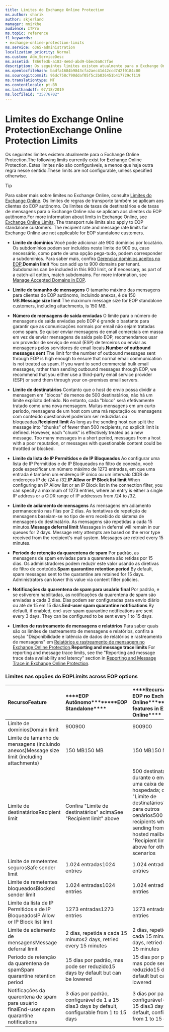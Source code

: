 ```yaml
---
title: Limites do Exchange Online Protection
ms.author: sharik
author: skjerland
manager: mnirkhe
audience: ITPro
ms.topic: reference
f1_keywords:
- exchange-online-protection-limits
ms.service: o365-administration
localization_priority: Normal
ms.custom: Adm_ServiceDesc
ms.assetid: f866fe3b-a183-4e6d-abd9-bbec0a0c7fae
description: Os seguintes limites existem atualmente para o Exchange Online Protection. Estes limites não são configuráveis, a menos que haja outra regra nesse sentido.
ms.openlocfilehash: badfa1684b9843cfa2aec41d42ccd742f0184c00
ms.sourcegitcommit: 96dc758c790ddaf05f5c2b836451b417729cf119
ms.translationtype: MT
ms.contentlocale: pt-BR
ms.lasthandoff: 07/18/2019
ms.locfileid: "35776702"
---
```

# <a name="exchange-online-protection-limits"></a><span data-ttu-id="0de62-104">Limites do Exchange Online Protection</span><span class="sxs-lookup"><span data-stu-id="0de62-104">Exchange Online Protection Limits</span></span>

<span data-ttu-id="0de62-105">Os seguintes limites existem atualmente para o Exchange Online Protection.</span><span class="sxs-lookup"><span data-stu-id="0de62-105">The following limits currently exist for Exchange Online Protection.</span></span> <span data-ttu-id="0de62-106">Estes limites não são configuráveis, a menos que haja outra regra nesse sentido.</span><span class="sxs-lookup"><span data-stu-id="0de62-106">These limits are not configurable, unless specified otherwise.</span></span> 
  
> [!TIP]
> <span data-ttu-id="0de62-p103">Para saber mais sobre limites no Exchange Online, consulte [Limites do Exchange Online](../exchange-online-service-description/exchange-online-limits.md). Os limites de regras de transporte também se aplicam aos clientes do EOP autônomo. Os limites de taxas de destinatários e de taxas de mensagens para o Exchange Online não se aplicam aos clientes do EOP autônomo.</span><span class="sxs-lookup"><span data-stu-id="0de62-p103">For more information about limits in Exchange Online, see [Exchange Online Limits](../exchange-online-service-description/exchange-online-limits.md). The transport rule limits also apply to EOP standalone customers. The recipient rate and message rate limits for Exchange Online are not applicable for EOP standalone customers.</span></span> 
  
- <span data-ttu-id="0de62-p104">**Limite de domínios** Você pode adicionar até 900 domínios por locatário. Os subdomínios podem ser incluídos neste limite de 900 ou, caso necessário, como parte de uma opção pega-tudo, podem corresponder a subdomínios. Para saber mais, confira [Gerenciar domínios aceitos no EOP](https://go.microsoft.com/fwlink/p/?LinkId=282239).</span><span class="sxs-lookup"><span data-stu-id="0de62-p104">**Domain limit** You can add up to 900 domains per tenant. Subdomains can be included in this 900 limit, or if necessary, as part of a catch-all option, match subdomains. For more information, see [Manage Accepted Domains in EOP](https://go.microsoft.com/fwlink/p/?LinkId=282239).</span></span>
    
- <span data-ttu-id="0de62-113">**Limite de tamanho de mensagens** O tamanho máximo das mensagens para clientes do EOP autônomo, incluindo anexos, é de 150 MB.</span><span class="sxs-lookup"><span data-stu-id="0de62-113">**Message size limit** The maximum message size for EOP standalone customers, including attachments, is 150 MB.</span></span> 
    
- <span data-ttu-id="0de62-p105">**Número de mensagens de saída enviadas** O limite para o número de mensagens de saída enviadas pelo EOP é grande o bastante para garantir que as comunicações normais por email não sejam tratadas como spam. Se quiser enviar mensagens de email comerciais em massa em vez de enviar mensagens de saída pelo EOP, recomendamos usar um provedor de serviço de email (ESP) de terceiros ou enviar as mensagens pelos servidores de email locais.</span><span class="sxs-lookup"><span data-stu-id="0de62-p105">**Number of outbound messages sent** The limit for the number of outbound messages sent through EOP is high enough to ensure that normal email communication is not treated as spam. If you want to send commercial bulk email messages, rather than sending outbound messages through EOP, we recommend that you either use a third-party email service provider (ESP) or send them through your on-premises email servers.</span></span> 
    
- <span data-ttu-id="0de62-p106">**Limite de destinatários** Contanto que o host de envio possa dividir a mensagem em "blocos" de menos de 500 destinatários, não há um limite explícito definido. No entanto, cada "bloco" será efetivamente tratado como uma nova mensagem. Muitas mensagens em um curto período, mensagens de um host com uma má reputação ou mensagens com conteúdo questionável poderiam ser reduzidas ou bloqueadas.</span><span class="sxs-lookup"><span data-stu-id="0de62-p106">**Recipient limit** As long as the sending host can split the message into "chunks" of fewer than 500 recipients, no explicit limit is defined. However, each "chunk" is effectively treated as a new message. Too many messages in a short period, messages from a host with a poor reputation, or messages with questionable content could be throttled or blocked.</span></span> 
    
- <span data-ttu-id="0de62-119">**Limite da lista de IP Permitidos e de IP Bloqueados** Ao configurar uma lista de IP Permitidos e de IP Bloqueados no filtro de conexão, você pode especificar um número máximo de 1273 entradas, em que uma entrada é também um endereço IP único ou um intervalo CIDR de endereços IP de /24 a /32.</span><span class="sxs-lookup"><span data-stu-id="0de62-119">**IP Allow or IP Block list limit** When configuring an IP Allow list or an IP Block list in the connection filter, you can specify a maximum of 1273 entries, where an entry is either a single IP address or a CIDR range of IP addresses from /24 to /32.</span></span> 
    
- <span data-ttu-id="0de62-p107">**Limite de adiamento de mensagens** As mensagens em adiamento permanecerão nas filas por 2 dias. As tentativas de repetição de mensagens baseiam-se no tipo de erro recebido do sistema de mensagens do destinatário. As mensagens são repetidas a cada 15 minutos.</span><span class="sxs-lookup"><span data-stu-id="0de62-p107">**Message deferral limit** Messages in deferral will remain in our queues for 2 days. Message retry attempts are based on the error type received from the recipient's mail system. Messages are retried every 15 minutes.</span></span> 
    
- <span data-ttu-id="0de62-p108">**Período de retenção da quarentena de spam** Por padrão, as mensagens de spam enviadas para a quarentena são retidas por 15 dias. Os administradores podem reduzir este valor usando as diretivas de filtro de conteúdo.</span><span class="sxs-lookup"><span data-stu-id="0de62-p108">**Spam quarantine retention period** By default, spam messages sent to the quarantine are retained for 15 days. Administrators can lower this value via content filter policies.</span></span> 
    
- <span data-ttu-id="0de62-p109">**Notificações da quarentena de spam para usuário final** Por padrão, e se estiverem habilitadas, as notificações da quarentena de spam são enviadas a cada 3 dias. Elas podem ser configuradas para envio diário ou até de 15 em 15 dias.</span><span class="sxs-lookup"><span data-stu-id="0de62-p109">**End-user spam quarantine notifications** By default, if enabled, end-user spam quarantine notifications are sent every 3 days. They can be configured to be sent every 1 to 15 days.</span></span> 
    
- <span data-ttu-id="0de62-127">**Limites de rastreamento de mensagens e relatórios** Para saber quais são os limites de rastreamento de mensagens e relatórios, confira a seção "Disponibilidade e latência de dados de relatórios e rastreamento de mensagens" em [Relatórios e rastreamento de mensagem no Exchange Online Protection](https://go.microsoft.com/fwlink/?LinkId=394248).</span><span class="sxs-lookup"><span data-stu-id="0de62-127">**Reporting and message trace limits** For reporting and message trace limits, see the "Reporting and message trace data availability and latency" section in [Reporting and Message Trace in Exchange Online Protection](https://go.microsoft.com/fwlink/?LinkId=394248).</span></span>
    
### <a name="limits-across-eop-options"></a><span data-ttu-id="0de62-128">Limites nas opções do EOP</span><span class="sxs-lookup"><span data-stu-id="0de62-128">Limits across EOP options</span></span>

|<span data-ttu-id="0de62-129">**Recurso**</span><span class="sxs-lookup"><span data-stu-id="0de62-129">**Feature**</span></span>|<span data-ttu-id="0de62-130">\*\*\*\*EOP Autônomo\*\*\*\*</span><span class="sxs-lookup"><span data-stu-id="0de62-130">\*\*\*\*EOP Standalone\*\*\*\*</span></span>|<span data-ttu-id="0de62-131">\*\*\*\*Recursos do EOP no Exchange Online\*\*\*\*</span><span class="sxs-lookup"><span data-stu-id="0de62-131">\*\*\*\*EOP features in Exchange Online\*\*\*\*</span></span>|<span data-ttu-id="0de62-132">\*\*\*\*Exchange Enterprise CAL com Serviços\*\*\*\*</span><span class="sxs-lookup"><span data-stu-id="0de62-132">\*\*\*\*Exchange Enterprise CAL with Services\*\*\*\*</span></span>|
|:-----|:-----|:-----|:-----|
|<span data-ttu-id="0de62-133">Limite de domínios</span><span class="sxs-lookup"><span data-stu-id="0de62-133">Domain limit</span></span>  <br/> |<span data-ttu-id="0de62-134">900</span><span class="sxs-lookup"><span data-stu-id="0de62-134">900</span></span>  <br/> |<span data-ttu-id="0de62-135">900</span><span class="sxs-lookup"><span data-stu-id="0de62-135">900</span></span>  <br/> |<span data-ttu-id="0de62-136">900</span><span class="sxs-lookup"><span data-stu-id="0de62-136">900</span></span>  <br/> |
|<span data-ttu-id="0de62-137">Limite de tamanho de mensagens (incluindo anexos)</span><span class="sxs-lookup"><span data-stu-id="0de62-137">Message size limit (including attachments)</span></span>  <br/> |<span data-ttu-id="0de62-138">150 MB</span><span class="sxs-lookup"><span data-stu-id="0de62-138">150 MB</span></span>  <br/> |<span data-ttu-id="0de62-139">150 MB</span><span class="sxs-lookup"><span data-stu-id="0de62-139">150 MB</span></span>  <br/> |<span data-ttu-id="0de62-140">150 MB</span><span class="sxs-lookup"><span data-stu-id="0de62-140">150 MB</span></span>  <br/> |
|<span data-ttu-id="0de62-141">Limite de destinatários</span><span class="sxs-lookup"><span data-stu-id="0de62-141">Recipient limit</span></span>  <br/> |<span data-ttu-id="0de62-142">Confira "Limite de destinatários" acima</span><span class="sxs-lookup"><span data-stu-id="0de62-142">See "Recipient limit" above</span></span>  <br/> |<span data-ttu-id="0de62-143">500 destinatários durante o envio de uma caixa de correio hospedada; consulte "Limite de destinatários" acima para outros cenários</span><span class="sxs-lookup"><span data-stu-id="0de62-143">500 recipients when sending from a hosted mailbox; see "Recipient limit" above for other scenarios</span></span>  <br/> |<span data-ttu-id="0de62-144">Confira "Limite de destinatários" acima</span><span class="sxs-lookup"><span data-stu-id="0de62-144">See "Recipient limit" above</span></span>  <br/> |
|<span data-ttu-id="0de62-145">Limite de remetentes seguros</span><span class="sxs-lookup"><span data-stu-id="0de62-145">Safe sender limit</span></span>  <br/> |<span data-ttu-id="0de62-146">1.024 entradas</span><span class="sxs-lookup"><span data-stu-id="0de62-146">1024 entries</span></span>  <br/> |<span data-ttu-id="0de62-147">1.024 entradas</span><span class="sxs-lookup"><span data-stu-id="0de62-147">1024 entries</span></span>  <br/> ||
|<span data-ttu-id="0de62-148">Limite de remetentes bloqueados</span><span class="sxs-lookup"><span data-stu-id="0de62-148">Blocked sender limit</span></span>  <br/> |<span data-ttu-id="0de62-149">1.024 entradas</span><span class="sxs-lookup"><span data-stu-id="0de62-149">1024 entries</span></span>  <br/> |<span data-ttu-id="0de62-150">1.024 entradas</span><span class="sxs-lookup"><span data-stu-id="0de62-150">1024 entries</span></span>  <br/> ||
|<span data-ttu-id="0de62-151">Limite da lista de IP Permitidos e de IP Bloqueados</span><span class="sxs-lookup"><span data-stu-id="0de62-151">IP Allow or IP Block list limit</span></span>  <br/> |<span data-ttu-id="0de62-152">1273 entradas</span><span class="sxs-lookup"><span data-stu-id="0de62-152">1273 entries</span></span>  <br/> |<span data-ttu-id="0de62-153">1273 entradas</span><span class="sxs-lookup"><span data-stu-id="0de62-153">1273 entries</span></span>  <br/> |<span data-ttu-id="0de62-154">1273 entradas</span><span class="sxs-lookup"><span data-stu-id="0de62-154">1273 entries</span></span>  <br/> |
|<span data-ttu-id="0de62-155">Limite de adiamento de mensagens</span><span class="sxs-lookup"><span data-stu-id="0de62-155">Message deferral limit</span></span>  <br/> |<span data-ttu-id="0de62-156">2 dias, repetida a cada 15 minutos</span><span class="sxs-lookup"><span data-stu-id="0de62-156">2 days, retried every 15 minutes</span></span>  <br/> |<span data-ttu-id="0de62-157">2 dias, repetida a cada 15 minutos</span><span class="sxs-lookup"><span data-stu-id="0de62-157">2 days, retried every 15 minutes</span></span>  <br/> |<span data-ttu-id="0de62-158">2 dias, repetida a cada 15 minutos</span><span class="sxs-lookup"><span data-stu-id="0de62-158">2 days, retried every 15 minutes</span></span>  <br/> |
|<span data-ttu-id="0de62-159">Período de retenção da quarentena de spam</span><span class="sxs-lookup"><span data-stu-id="0de62-159">Spam quarantine retention period</span></span>  <br/> |<span data-ttu-id="0de62-160">15 dias por padrão, mas pode ser reduzido</span><span class="sxs-lookup"><span data-stu-id="0de62-160">15 days by default but can be lowered</span></span>  <br/> |<span data-ttu-id="0de62-161">15 dias por padrão, mas pode ser reduzido</span><span class="sxs-lookup"><span data-stu-id="0de62-161">15 days by default but can be lowered</span></span>  <br/> |<span data-ttu-id="0de62-162">15 dias por padrão, mas pode ser reduzido</span><span class="sxs-lookup"><span data-stu-id="0de62-162">15 days by default but can be lowered</span></span>  <br/> |
|<span data-ttu-id="0de62-163">Notificações da quarentena de spam para usuário final</span><span class="sxs-lookup"><span data-stu-id="0de62-163">End-user spam quarantine notifications</span></span>  <br/> |<span data-ttu-id="0de62-164">3 dias por padrão, configurável de 1 a 15 dias</span><span class="sxs-lookup"><span data-stu-id="0de62-164">3 days by default, configurable from 1 to 15 days</span></span>  <br/> |<span data-ttu-id="0de62-165">3 dias por padrão, configurável de 1 a 15 dias</span><span class="sxs-lookup"><span data-stu-id="0de62-165">3 days by default, configurable from 1 to 15 days</span></span>  <br/> |<span data-ttu-id="0de62-166">3 dias por padrão, configurável de 1 a 15 dias</span><span class="sxs-lookup"><span data-stu-id="0de62-166">3 days by default, configurable from 1 to 15 days</span></span>  <br/> |
   

